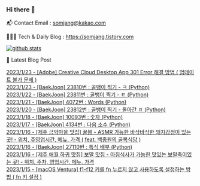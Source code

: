 ### Hi there 👋

📬  Contact Email : somjang@kakao.com

👨🏻‍💻  Tech & Daily Blog : https://somjang.tistory.com

[![github stats](https://github-readme-stats.vercel.app/api?username=SOMJANG&show_icons=true&hide_border=False)](https://somjang.tistory.com)

🤩 Latest Blog Post

[2023/1/23 - [Adobe] Creative Cloud Desktop App 301 Error 해결 방법 ( 업데이트 불가 문제 )](https://somjang.tistory.com/entry/Adobe-Creative-Cloud-Desktop-App-301-Error-%ED%95%B4%EA%B2%B0-%EB%B0%A9%EB%B2%95) <br>
[2023/1/23 - [BaekJoon] 23810번 : 골뱅이 찍기 - ㅋ (Python)](https://somjang.tistory.com/entry/BaekJoon-23810%EB%B2%88-%EA%B3%A8%EB%B1%85%EC%9D%B4-%EC%B0%8D%EA%B8%B0-%E3%85%8B-Python) <br>
[2023/1/22 - [BaekJoon] 23811번 : 골뱅이 찍기 - ㅌ (Python)](https://somjang.tistory.com/entry/BaekJoon-23811%EB%B2%88-%EA%B3%A8%EB%B1%85%EC%9D%B4-%EC%B0%8D%EA%B8%B0-%E3%85%8C-Python) <br>
[2023/1/21 - [BaekJoon] 4072번 : Words (Python)](https://somjang.tistory.com/entry/BaekJoon-4072%EB%B2%88-Words-Python) <br>
[2023/1/20 - [BaekJoon] 23812번 : 골뱅이 찍기 - 돌아간 ㅍ (Python)](https://somjang.tistory.com/entry/BaekJoon-23812%EB%B2%88-%EA%B3%A8%EB%B1%85%EC%9D%B4-%EC%B0%8D%EA%B8%B0-%EB%8F%8C%EC%95%84%EA%B0%84-%E3%85%8D-Python) <br>
[2023/1/18 - [BaekJoon] 10093번 : 숫자 (Python)](https://somjang.tistory.com/entry/BaekJoon-10093%EB%B2%88-%EC%88%AB%EC%9E%90-Python) <br>
[2023/1/17 - [BaekJoon] 4134번 : 다음 소수 (Python)](https://somjang.tistory.com/entry/BaekJoon-4134%EB%B2%88-%EB%8B%A4%EC%9D%8C-%EC%86%8C%EC%88%98-Python) <br>
[2023/1/16 - [제주 금악마을 맛집] 꿀봉 - ASMR 가능한 바삭바삭한 돼지강정이 있는 곳! - 위치, 주영업시간, 메뉴, 가격 ( feat. 백종원의 골목식당 )](https://somjang.tistory.com/entry/%EC%A0%9C%EC%A3%BC-%EA%B8%88%EC%95%85%EB%A7%88%EC%9D%84-%EB%A7%9B%EC%A7%91-%EA%BF%80%EB%B4%89-ASMR-%EA%B0%80%EB%8A%A5%ED%95%9C-%EB%B0%94%EC%82%AD%EB%B0%94%EC%82%AD%ED%95%9C-%EB%8F%BC%EC%A7%80%EA%B0%95%EC%A0%95%EC%9D%B4-%EC%9E%88%EB%8A%94-%EA%B3%B3-%EC%9C%84%EC%B9%98-%EC%A3%BC%EC%98%81%EC%97%85%EC%8B%9C%EA%B0%84-%EB%A9%94%EB%89%B4-%EA%B0%80%EA%B2%A9-feat-%EB%B0%B1%EC%A2%85%EC%9B%90%EC%9D%98-%EA%B3%A8%EB%AA%A9%EC%8B%9D%EB%8B%B9) <br>
[2023/1/16 - [BaekJoon] 27110번 : 특식 배부 (Python)](https://somjang.tistory.com/entry/BaekJoon-27110%EB%B2%88-%ED%8A%B9%EC%8B%9D-%EB%B0%B0%EB%B6%80-Python) <br>
[2023/1/16 - [제주 애월 하귀 맛집] 보말 맛집 - 아침식사가 가능한 맛있는 보말죽이있는 곳! - 위치, 주차, 영업시간, 메뉴, 가격](https://somjang.tistory.com/entry/%EC%A0%9C%EC%A3%BC-%EC%95%A0%EC%9B%94-%ED%95%98%EA%B7%80-%EB%A7%9B%EC%A7%91-%EB%B3%B4%EB%A7%90-%EB%A7%9B%EC%A7%91-%EC%95%84%EC%B9%A8%EC%8B%9D%EC%82%AC%EA%B0%80-%EA%B0%80%EB%8A%A5%ED%95%9C-%EB%A7%9B%EC%9E%88%EB%8A%94-%EB%B3%B4%EB%A7%90%EC%A3%BD%EC%9D%B4%EC%9E%88%EB%8A%94-%EA%B3%B3-%EC%9C%84%EC%B9%98-%EC%A3%BC%EC%B0%A8-%EC%98%81%EC%97%85%EC%8B%9C%EA%B0%84-%EB%A9%94%EB%89%B4-%EA%B0%80%EA%B2%A9) <br>
[2023/1/15 - [macOS Ventura] f1-f12 키를 fn 누르지 않고 사용하도록 설정하는 방법 ( fn 키 설정 )](https://somjang.tistory.com/entry/macOS-Ventura-f1-f12-%ED%82%A4%EB%A5%BC-fn-%EB%88%84%EB%A5%B4%EC%A7%80-%EC%95%8A%EA%B3%A0-%EC%82%AC%EC%9A%A9%ED%95%98%EB%8F%84%EB%A1%9D-%EC%84%A4%EC%A0%95%ED%95%98%EB%8A%94-%EB%B0%A9%EB%B2%95-fn-%ED%82%A4-%EC%84%A4%EC%A0%95) <br>
